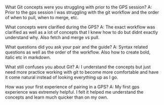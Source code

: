 What Git concepts were you struggling with prior to the GPS session?
	A: Prior to the gps session I was struggling with the git workflow and the order of when to pull, when to merge, etc.

What concepts were clarified during the GPS?
	A: The exact workflow was clarified as well as a lot of concepts that I knew how to do but didnt exactly understand why. Also fetch and merge vs pull. 

What questions did you ask your pair and the guide?
	A: Syntax related questions as well as the order of the workflow. Also how to create bold, italic etc in markdown.

What still confuses you about Git?
	A: I understand the concepts but just need more practice working with git to become more comfortable and have it come natural instead of looking everything up as I go.

How was your first experience of pairing in a GPS?
	A: My first gps experience was extremely helpful. I felt it helped me understand the concepts and learn much quicker than on my own. 
